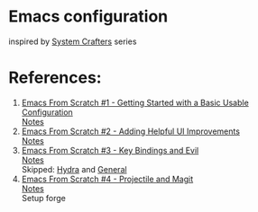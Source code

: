 # Emacs configuration

inspired by [System Crafters](https://odysee.com/@SystemCrafters) series

# References:

1. [Emacs From Scratch #1 - Getting Started with a Basic Usable Configuration](https://odysee.com/@SystemCrafters/emacs-from-scratch-1-getting-started)  
[Notes](https://systemcrafters.net/emacs-from-scratch/getting-started/)
1. [Emacs From Scratch #2 - Adding Helpful UI Improvements](https://odysee.com/@SystemCrafters/emacs-from-scratch-2-adding-helpful-ui)  
[Notes](https://systemcrafters.net/emacs-from-scratch/helpful-ui-improvements/)
1. [Emacs From Scratch #3 - Key Bindings and Evil](https://odysee.com/@SystemCrafters/emacs-from-scratch-2-adding-helpful-ui)  
[Notes](https://systemcrafters.net/emacs-from-scratch/key-bindings-and-evil/)  
Skipped: [Hydra](https://github.com/abo-abo/hydra) and [General](https://github.com/noctuid/general.el#general-examples)
1. [Emacs From Scratch #4 - Projectile and Magit](https://odysee.com/@SystemCrafters:e/emacs-from-scratch-4-projectile-and:c)  
[Notes](https://systemcrafters.net/emacs-from-scratch/projectile-and-magit/)  
Setup forge
